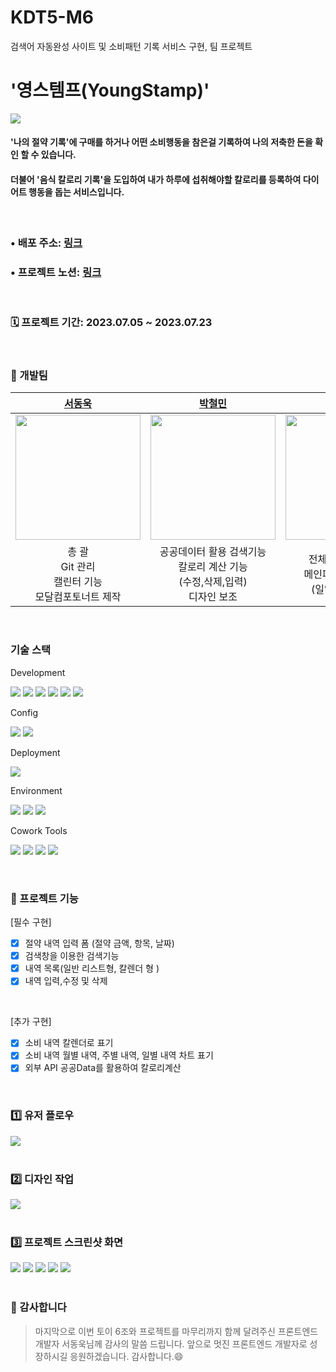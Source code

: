 # KDT5-M6
 검색어 자동완성 사이트 및 소비패턴 기록 서비스 구현, 팀 프로젝트
# '영스템프(YoungStamp)'

<img src="https://user-images.githubusercontent.com/106785596/255562534-8bee0394-5790-4759-9ff8-e74f21b9c680.png" />

#### '나의 절약 기록'에 구매를 하거나 어떤 소비행동을 참은걸 기록하여 나의 저축한 돈을 확인 할 수 있습니다. 
#### 더불어 '음식 칼로리 기록'을 도입하여 내가 하루에 섭취해야할 칼로리를 등록하여 다이어트 행동을 돕는 서비스입니다.

<br>

### • 배포 주소: [링크](https://youngstamp.netlify.app/)
### • 프로젝트 노션: [링크](https://www.notion.so/b46604e143034e5c870068070d706131?pvs=4)
<br>

### 🗓 프로젝트 기간: 2023.07.05 ~ 2023.07.23

<br>

### 🧔 개발팀 
|       **[서동욱](https://github.com/)**       |       **[박철민](https://github.com/)**        |     **[양준용](https://github.com/)**      | **[최용준](https://github.com/pelicanstd)** |
|:------------------------------------------:|:-------------------------------------------:|:---------------------------------------:|:----------------------------------------:|
| <img src="https://avatars.githubusercontent.com/u/106901147?v=4" width="200"> | <img src="https://avatars.githubusercontent.com/u/106785596?v=4" width="200"> | <img src="https://avatars.githubusercontent.com/u/128226527?v=4" width="200"> | <img src="https://avatars.githubusercontent.com/u/128352717?v=4" width="200"> |
| 총 괄<br/> Git 관리<br/> 캘린터 기능<br/>모달컴포토너트 제작 | 공공데이터 활용 검색기능<br/>칼로리 계산 기능<br/> (수정,삭제,입력)</br>디자인 보조<br/>| 전체 페이지 디자인<br/> 메인페이지 차트 구현<br/>(일일, 주간, 월간) |  삿다치고 기능구현<br/>(입력,삭제,수정)   |
<br>

### 기술 스택
Development
<p>
<img src="https://img.shields.io/badge/React-61DAFB?style=flat&logo=React&logoColor=white" />
<img src="https://img.shields.io/badge/TypeScript-3178C6?style=flat&logo=TypeScript&logoColor=white" />
<img src="https://img.shields.io/badge/Chart.js-FF6384?style=flat&logo=chartdotjs&logoColor=white" />
<img src="https://img.shields.io/badge/SCSS-4A154B?style=flat&logo=Scss&logoColor=white" />
<img src="https://img.shields.io/badge/react_Query-3178C6?style=flat&logo=React-Query&logoColor=white">
<img src="https://img.shields.io/badge/react_Youtube-F05032?style=flat&logo=Youtube&logoColor=white">
</p>

Config
<p>
<img src="https://img.shields.io/badge/Vite-646CFF?style=flat&logo=Vite&logoColor=white"/></a>
<img src="https://img.shields.io/badge/npm-CB3837?style=flat&logo=npm&logoColor=white"/></a>
</p>

Deployment
<p>
<img src="https://img.shields.io/badge/GitHub Pages-181717?style=flat&logo=GitHub Pages&logoColor=white"/></a>
</p>

Environment
<p>
<img src="https://img.shields.io/badge/Visual Studio Code-007ACC?style=flat&logo=Visual Studio Code&logoColor=white"/></a>
<img src="https://img.shields.io/badge/Git-F05032?style=flat&logo=Git&logoColor=white"/></a>
<img src="https://img.shields.io/badge/GitHub-181717?style=flat&logo=GitHub&logoColor=white"/></a>
</p>

Cowork Tools
<p>
<img src="https://img.shields.io/badge/Slack-4A154B?style=flat&logo=Slack&logoColor=white" />
<img src="https://img.shields.io/badge/Notion-000000?style=flat&logo=Notion&logoColor=white" />
<img src="https://img.shields.io/badge/Zoom-2D8CFF?style=flat&logo=Zoom&logoColor=white" />
<img src="https://img.shields.io/badge/discord-5865F2?style=flat&logo=discord&logoColor=white" />
</p>
<br>

### 📌 프로젝트 기능 </br>
[필수 구현] </br>
- [x] 절약 내역 입력 폼 (절약 금액, 항목, 날짜)
- [x] 검색창을 이용한 검색기능
- [x] 내역 목록(일반 리스트형, 칼렌더 형 )
- [x] 내역 입력,수정 및 삭제

<br>

[추가 구현]
- [x] 소비 내역 칼렌더로 표기
- [x] 소비 내역 월별 내역, 주별 내역, 일별 내역 차트 표기
- [x] 외부 API 공공Data를 활용하여 칼로리계산

<br>

### 1️⃣ 유저 플로우 </br>
<img src="https://user-images.githubusercontent.com/106785596/255562651-ff310c5a-b59e-4eb3-b9bd-cc231b7099f7.png" />
<br>
<br>

### 2️⃣ 디자인 작업 </br>
<img src="https://user-images.githubusercontent.com/106785596/255562666-1c560354-6ddd-4b17-bd2c-2355927170fa.png" />
<br>
<br>

### 3️⃣ 프로젝트 스크린샷 화면 </br>
<img src="https://user-images.githubusercontent.com/106785596/255562883-5351c60a-2f19-4dd5-9ba7-86a4d3133c4e.png" />
<img src="https://user-images.githubusercontent.com/106785596/255562919-74a53eb4-3028-4b51-8f4b-887c5140addf.png" />
<img src="https://user-images.githubusercontent.com/106785596/255562900-3ac211c9-e4eb-41fd-a0d4-fc9804c80125.png" />
<img src="https://user-images.githubusercontent.com/106785596/255562925-b360b57f-b688-4741-81b2-a36a66b66f9e.png" />
<img src="https://user-images.githubusercontent.com/106785596/255562937-8d443e6d-8f69-4e14-aa89-d96b0694e18e.png" />
<br>
<br>

### 🙏 감사합니다 </br>

> 마지막으로 이번 토이 6조와 프로젝트를 마무리까지 함께 달려주신 프론트엔드 개발자 서동욱님께 감사의 말씀 드립니다. 앞으로 멋진 프론트엔드 개발자로 성장하시길 응원하겠습니다. 감사합니다.😄